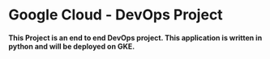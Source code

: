 # Google Cloud - DevOps Project 

#### This Project is an end to end DevOps project. This application is written in python and will be deployed on GKE.
